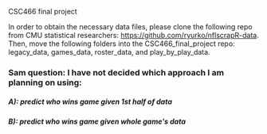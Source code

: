 CSC466 final project

In order to obtain the necessary data files, please clone the following repo from CMU statistical researchers: https://github.com/ryurko/nflscrapR-data. Then, move the following folders into the CSC466_final_project repo: 
legacy_data, games_data, roster_data, and play_by_play_data.


### Sam question: I have not decided which approach I am planning on using: 
##### A): predict who wins game given 1st half of data
##### B): predict who wins game given whole game's data
